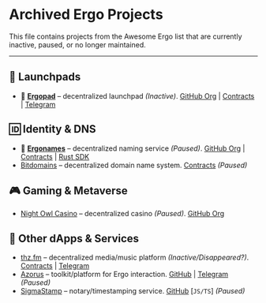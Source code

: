 # Archived Ergo Projects

This file contains projects from the Awesome Ergo list that are currently inactive, paused, or no longer maintained.

---

## 🚀 Launchpads

- 🥇 **[Ergopad](https://ergopad.io/)** – decentralized launchpad *(Inactive)*. [GitHub Org](https://github.com/ergopad) | [Contracts](https://github.com/ergopad/ergopad-api/tree/dev/app/contracts) | [Telegram](https://t.me/ergopad_chat)

## 🆔 Identity & DNS

- 🥇 **[Ergonames](https://ergonames.com/)** – decentralized naming service *(Paused)*. [GitHub Org](https://github.com/ergonames) | [Contracts](https://github.com/ergonames/ergonames/tree/master/src/main/scala) | [Rust SDK](https://github.com/ergonames/sdk/tree/master/rust)
- [Bitdomains](https://bitdomains.org/) – decentralized domain name system. [Contracts](https://github.com/bitdomains/contracts) *(Paused)*

## 🎮 Gaming & Metaverse

- [Night Owl Casino](https://nightowlcasino.io/) – decentralized casino *(Paused)*. [GitHub Org](https://github.com/nightowlcasino)

## 🧩 Other dApps & Services

- [thz.fm](https://thz.fm/) – decentralized media/music platform *(Inactive/Disappeared?)*. [Contracts](https://github.com/TremendouslyHighFrequency/SmartContracts) | [Telegram](https://t.me/swampoflife)
- [Azorus](https://azorus.io/) – toolkit/platform for Ergo interaction. [GitHub](https://github.com/gsblabsio/azorus) | [Telegram](https://t.me/azorus_xyz) *(Paused)*
- [SigmaStamp](https://www.sigmastamp.ml/) – notary/timestamping service. [GitHub](https://github.com/sigmastamp) [`JS/TS`] *(Paused)*

